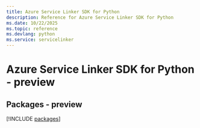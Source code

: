 ```yaml
---
title: Azure Service Linker SDK for Python
description: Reference for Azure Service Linker SDK for Python
ms.date: 10/22/2025
ms.topic: reference
ms.devlang: python
ms.service: servicelinker
---
```

# Azure Service Linker SDK for Python - preview
## Packages - preview
[!INCLUDE [packages](service-linker-index.md)]